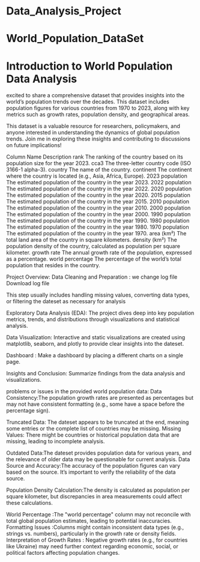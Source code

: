 # Data_Analysis_Project

# World_Population_DataSet

# Introduction to World Population Data Analysis

excited to share a comprehensive dataset that provides insights into the world’s population trends over the decades. This dataset includes population figures for various countries from 1970 to 2023, along with key metrics such as growth rates, population density, and geographical areas.

This dataset is a valuable resource for researchers, policymakers, and anyone interested in understanding the dynamics of global population trends. Join me in exploring these insights and contributing to discussions on future implications!

Column Name Description
rank The ranking of the country based on its population size for the year 2023. cca3 The three-letter country code (ISO 3166-1 alpha-3). country The name of the country. continent The continent where the country is located (e.g., Asia, Africa, Europe). 2023 population The estimated population of the country in the year 2023. 2022 population The estimated population of the country in the year 2022. 2020 population The estimated population of the country in the year 2020. 2015 population The estimated population of the country in the year 2015. 2010 population The estimated population of the country in the year 2010. 2000 population The estimated population of the country in the year 2000. 1990 population The estimated population of the country in the year 1990. 1980 population The estimated population of the country in the year 1980. 1970 population The estimated population of the country in the year 1970. area (km²) The total land area of the country in square kilometers. density (km²) The population density of the country, calculated as population per square kilometer. growth rate The annual growth rate of the population, expressed as a percentage. world percentage The percentage of the world’s total population that resides in the country.

Project Overview:
Data Cleaning and Preparation : we change log file Download log file

This step usually includes handling missing values, converting data types, or filtering the dateset as necessary for analysis

Exploratory Data Analysis (EDA): The project dives deep into key population metrics, trends, and distributions through visualizations and statistical analysis.

Data Visualization: Interactive and static visualizations are created using matplotlib, seaborn, and plotly to provide clear insights into the dateset.

Dashboard : Make a dashboard by placing a different charts on a single page.

Insights and Conclusion: Summarize findings from the data analysis and visualizations.

problems or issues in the provided world population data:
Data Consistency:The population growth rates are presented as percentages but may not have consistent formatting (e.g., some have a space before the percentage sign).

Truncated Data: The dateset appears to be truncated at the end, meaning some entries or the complete list of countries may be missing. Missing Values: There might be countries or historical population data that are missing, leading to incomplete analysis.

Outdated Data:The dateset provides population data for various years, and the relevance of older data may be questionable for current analysis. Data Source and Accuracy:The accuracy of the population figures can vary based on the source. It’s important to verify the reliability of the data source.

Population Density Calculation:The density is calculated as population per square kilometer, but discrepancies in area measurements could affect these calculations.

World Percentage :The "world percentage" column may not reconcile with total global population estimates, leading to potential inaccuracies. Formatting Issues :Columns might contain inconsistent data types (e.g., strings vs. numbers), particularly in the growth rate or density fields. Interpretation of Growth Rates : Negative growth rates (e.g., for countries like Ukraine) may need further context regarding economic, social, or political factors affecting population changes.
